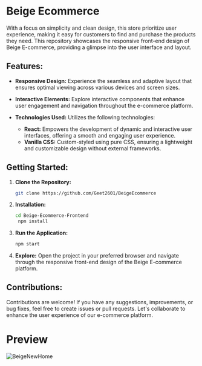 # Beige Ecommerce 
With a focus on simplicity and clean design, this store prioritize user experience, making it easy for customers to find and purchase the products they need.
This repository showcases the responsive front-end design of Beige E-commerce, providing a glimpse into the user interface and layout.

## Features:

- **Responsive Design:** Experience the seamless and adaptive layout that ensures optimal viewing across various devices and screen sizes.
  
- **Interactive Elements:** Explore interactive components that enhance user engagement and navigation throughout the e-commerce platform.
  
- **Technologies Used:** Utilizes the following technologies:
  - **React:** Empowers the development of dynamic and interactive user interfaces, offering a smooth and engaging user experience.
  - **Vanilla CSS:** Custom-styled using pure CSS, ensuring a lightweight and customizable design without external frameworks.

## Getting Started:

1. **Clone the Repository:**
   ```bash
   git clone https://github.com/Geet2601/BeigeEcommerce

2. **Installation:**
   ```bash
   cd Beige-Ecommerce-Frontend
    npm install
   
3. **Run the Application:**
    ``` bash
    npm start

4. **Explore:** Open the project in your preferred browser and navigate through the responsive front-end design of the Beige E-commerce platform.

## Contributions:

Contributions are welcome! If you have any suggestions, improvements, or bug fixes, feel free to create issues or pull requests. Let's collaborate to enhance the user experience of our e-commerce platform.

# Preview
![BeigeNewHome](https://github.com/Geet2601/BeigeEcommerce/assets/138841476/92453be4-c896-4e86-99af-adf83cb5012b)
